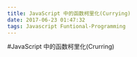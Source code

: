 ```yaml
---
title: JavaScript 中的函数柯里化(Currying)
date: 2017-06-23 01:47:32
tags: Javascript Funtional-Programming
---
```

#JavaScript 中的函数柯里化(Crurring)
